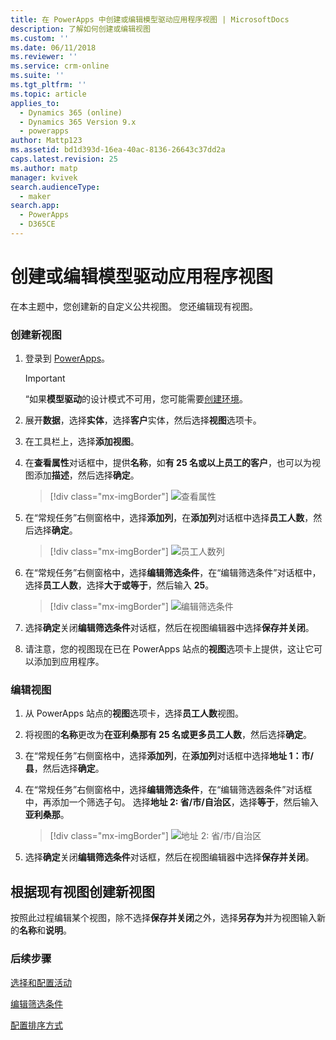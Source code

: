 ```yaml
---
title: 在 PowerApps 中创建或编辑模型驱动应用程序视图 | MicrosoftDocs
description: 了解如何创建或编辑视图
ms.custom: ''
ms.date: 06/11/2018
ms.reviewer: ''
ms.service: crm-online
ms.suite: ''
ms.tgt_pltfrm: ''
ms.topic: article
applies_to:
  - Dynamics 365 (online)
  - Dynamics 365 Version 9.x
  - powerapps
author: Mattp123
ms.assetid: bd1d393d-16ea-40ac-8136-26643c37dd2a
caps.latest.revision: 25
ms.author: matp
manager: kvivek
search.audienceType:
  - maker
search.app:
  - PowerApps
  - D365CE
---
```

# <a name="create-or-edit-a-model-driven-app-view"></a>创建或编辑模型驱动应用程序视图

<a name="BKMK_CreatingAndEditingViews"></a>   

 在本主题中，您创建新的自定义公共视图。 您还编辑现有视图。  
  
### <a name="create-a-new-view"></a>创建新视图  
  
1.  登录到 [PowerApps](https://web.powerapps.com/?utm_source=padocs&utm_medium=linkinadoc&utm_campaign=referralsfromdoc)。  

    

    > [!IMPORTANT]
    > “如果**模型驱动**的设计模式不可用，您可能需要[创建环境](https://docs.microsoft.com/powerapps/administrator/create-environment)。 

2.  展开**数据**，选择**实体**，选择**客户**实体，然后选择**视图**选项卡。 

3.  在工具栏上，选择**添加视图**。  

4.  在**查看属性**对话框中，提供**名称**，如**有 25 名或以上员工的客户**，也可以为视图添加**描述**，然后选择**确定**。

    > [!div class="mx-imgBorder"] 
    > ![查看属性](media/view-properties.png)
  
5.  在“常规任务”右侧窗格中，选择**添加列**，在**添加列**对话框中选择**员工人数**，然后选择**确定**。  

    > [!div class="mx-imgBorder"] 
    > ![员工人数列](media/column-no-employees.png)
  
6. 在“常规任务”右侧窗格中，选择**编辑筛选条件**，在“编辑筛选条件”对话框中，选择**员工人数**，选择**大于或等于**，然后输入 **25**。  

    > [!div class="mx-imgBorder"] 
    > ![编辑筛选条件](media/edit-filter-criteria.png)

7.  选择**确定**关闭**编辑筛选条件**对话框，然后在视图编辑器中选择**保存并关闭**。  
  
8.  请注意，您的视图现在已在 PowerApps 站点的**视图**选项卡上提供，这让它可以添加到应用程序。
  
### <a name="edit-a-view"></a>编辑视图  
  
1.  从 PowerApps 站点的**视图**选项卡，选择**员工人数**视图。
  
2.  将视图的**名称**更改为**在亚利桑那有 25 名或更多员工人数**，然后选择**确定**。  

3.  在“常规任务”右侧窗格中，选择**添加列**，在**添加列**对话框中选择**地址 1：市/县**，然后选择**确定**。  

4. 在“常规任务”右侧窗格中，选择**编辑筛选条件**，在“编辑筛选器条件”对话框中，再添加一个筛选子句。 选择**地址 2: 省/市/自治区**，选择**等于**，然后输入**亚利桑那**。 

    > [!div class="mx-imgBorder"] 
    > ![地址 2: 省/市/自治区](media/column-address-2-state.png)

5. 选择**确定**关闭**编辑筛选条件**对话框，然后在视图编辑器中选择**保存并关闭**。  
  

## <a name="create-a-new-view-from-an-existing-view"></a>根据现有视图创建新视图  
 按照此过程编辑某个视图，除不选择**保存并关闭**之外，选择**另存为**并为视图输入新的**名称**和**说明**。  
 
### <a name="next-steps"></a>后续步骤
[选择和配置活动](choose-and-configure-columns.md)  
  
[编辑筛选条件](edit-filter-criteria.md)  
  
[配置排序方式](configure-sorting.md)  
